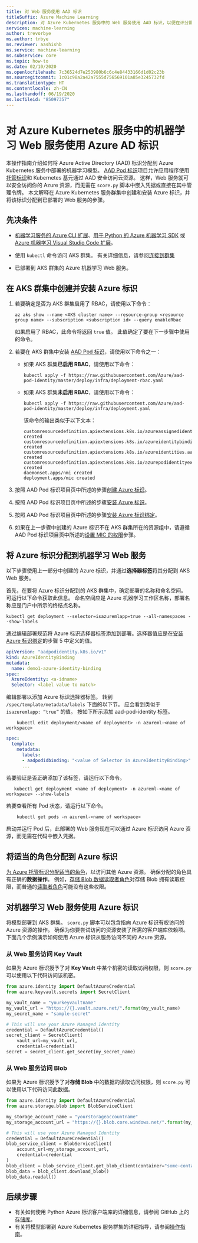 ```yaml
---
title: 对 Web 服务使用 AAD 标识
titleSuffix: Azure Machine Learning
description: 对 Azure Kubernetes 服务中的 Web 服务使用 AAD 标识，以便在评分期间访问云资源。
services: machine-learning
author: trevorbye
ms.author: trbye
ms.reviewer: aashishb
ms.service: machine-learning
ms.subservice: core
ms.topic: how-to
ms.date: 02/10/2020
ms.openlocfilehash: 7c36524d7e253980b6c6c4e84433166d1d02c23b
ms.sourcegitcommit: 1c01c98a2a42a7555d756569101a85e3245732fd
ms.translationtype: HT
ms.contentlocale: zh-CN
ms.lasthandoff: 06/19/2020
ms.locfileid: "85097357"
---
```

# <a name="use-azure-ad-identity-with-your-machine-learning-web-service-in-azure-kubernetes-service"></a>对 Azure Kubernetes 服务中的机器学习 Web 服务使用 Azure AD 标识

本操作指南介绍如何将 Azure Active Directory (AAD) 标识分配到 Azure Kubernetes 服务中部署的机器学习模型。 [AAD Pod 标识](https://github.com/Azure/aad-pod-identity)项目允许应用程序使用[托管标识](https://docs.microsoft.com/azure/active-directory/managed-identities-azure-resources/overview)和 Kubernetes 基元通过 AAD 安全访问云资源。 这样，Web 服务就可以安全访问你的 Azure 资源，而无需在 `score.py` 脚本中嵌入凭据或直接在其中管理令牌。 本文解释在 Azure Kubernetes 服务群集中创建和安装 Azure 标识，并将该标识分配到已部署的 Web 服务的步骤。

## <a name="prerequisites"></a>先决条件

- [机器学习服务的 Azure CLI 扩展](reference-azure-machine-learning-cli.md)、[用于 Python 的 Azure 机器学习 SDK](https://docs.microsoft.com/python/api/overview/azure/ml/intro?view=azure-ml-py) 或 [Azure 机器学习 Visual Studio Code 扩展](tutorial-setup-vscode-extension.md)。

- 使用 `kubectl` 命令访问 AKS 群集。 有关详细信息，请参阅[连接到群集](https://docs.microsoft.com/azure/aks/kubernetes-walkthrough#connect-to-the-cluster)

- 已部署到 AKS 群集的 Azure 机器学习 Web 服务。

## <a name="create-and-install-an-azure-identity-in-your-aks-cluster"></a>在 AKS 群集中创建并安装 Azure 标识

1. 若要确定是否为 AKS 群集启用了 RBAC，请使用以下命令：

    ```azurecli
    az aks show --name <AKS cluster name> --resource-group <resource group name> --subscription <subscription id> --query enableRbac
    ```

    如果启用了 RBAC，此命令将返回 `true` 值。 此值确定了要在下一步骤中使用的命令。

1. 若要在 AKS 群集中安装 [AAD Pod 标识](https://github.com/Azure/aad-pod-identity#getting-started)，请使用以下命令之一：

    * 如果 AKS 群集**已启用 RBAC**，请使用以下命令：
    
        ```azurecli
        kubectl apply -f https://raw.githubusercontent.com/Azure/aad-pod-identity/master/deploy/infra/deployment-rbac.yaml
        ```
    
    * 如果 AKS 群集**未启用 RBAC**，请使用以下命令：
    
        ```azurecli
        kubectl apply -f https://raw.githubusercontent.com/Azure/aad-pod-identity/master/deploy/infra/deployment.yaml
        ```
    
        该命令的输出类似于以下文本：

        ```text
        customresourcedefinition.apiextensions.k8s.io/azureassignedidentities.aadpodidentity.k8s.io created
        customresourcedefinition.apiextensions.k8s.io/azureidentitybindings.aadpodidentity.k8s.io created
        customresourcedefinition.apiextensions.k8s.io/azureidentities.aadpodidentity.k8s.io created
        customresourcedefinition.apiextensions.k8s.io/azurepodidentityexceptions.aadpodidentity.k8s.io created
        daemonset.apps/nmi created
        deployment.apps/mic created
        ```

1. 按照 AAD Pod 标识项目页中所述的步骤[创建 Azure 标识](https://github.com/Azure/aad-pod-identity#2-create-an-azure-identity)。

1. 按照 AAD Pod 标识项目页中所述的步骤[安装 Azure 标识](https://github.com/Azure/aad-pod-identity#3-install-the-azure-identity)。

1. 按照 AAD Pod 标识项目页中所述的步骤[安装 Azure 标识绑定](https://github.com/Azure/aad-pod-identity#5-install-the-azure-identity-binding)。

1. 如果在上一步骤中创建的 Azure 标识不在 AKS 群集所在的资源组中，请遵循 AAD Pod 标识项目页中所述的[设置 MIC 的权限](https://github.com/Azure/aad-pod-identity#6-set-permissions-for-mic)步骤。

## <a name="assign-azure-identity-to-machine-learning-web-service"></a>将 Azure 标识分配到机器学习 Web 服务

以下步骤使用上一部分中创建的 Azure 标识，并通过**选择器标签**将其分配到 AKS Web 服务。

首先，在要将 Azure 标识分配到的 AKS 群集中，确定部署的名称和命名空间。 可运行以下命令获取此信息。 命名空间应是 Azure 机器学习工作区名称，部署名称应是门户中所示的终结点名称。

```azurecli
kubectl get deployment --selector=isazuremlapp=true --all-namespaces --show-labels
```

通过编辑部署规范将 Azure 标识选择器标签添加到部署。选择器值应是在[安装 Azure 标识绑定](https://github.com/Azure/aad-pod-identity#5-install-the-azure-identity-binding)的步骤 5 中定义的值。

```yaml
apiVersion: "aadpodidentity.k8s.io/v1"
kind: AzureIdentityBinding
metadata:
  name: demo1-azure-identity-binding
spec:
  AzureIdentity: <a-idname>
  Selector: <label value to match>
```

编辑部署以添加 Azure 标识选择器标签。 转到 `/spec/template/metadata/labels` 下面的以下节。 应会看到类似于 `isazuremlapp: “true”` 的值。 按如下所示添加 aad-pod-identity 标签。

```azurecli
    kubectl edit deployment/<name of deployment> -n azureml-<name of workspace>
```

```yaml
spec:
  template:
    metadata:
      labels:
      - aadpodidbinding: "<value of Selector in AzureIdentityBinding>"
      ...
```

若要验证是否正确添加了该标签，请运行以下命令。

```azurecli
   kubectl get deployment <name of deployment> -n azureml-<name of workspace> --show-labels
```

若要查看所有 Pod 状态，请运行以下命令。

```azurecli
    kubectl get pods -n azureml-<name of workspace>
```

启动并运行 Pod 后，此部署的 Web 服务现在可以通过 Azure 标识访问 Azure 资源，而无需在代码中嵌入凭据。 

## <a name="assign-the-appropriate-roles-to-your-azure-identity"></a>将适当的角色分配到 Azure 标识

[为 Azure 托管标识分配适当的角色](https://docs.microsoft.com/azure/active-directory/managed-identities-azure-resources/how-to-manage-ua-identity-portal)，以访问其他 Azure 资源。 确保分配的角色具有正确的**数据操作**。 例如，[存储 Blob 数据读取者角色](https://docs.microsoft.com/azure/role-based-access-control/built-in-roles#storage-blob-data-reader)对存储 Blob 拥有读取权限，而普通的[读取者角色](https://docs.microsoft.com/azure/role-based-access-control/built-in-roles#reader)可能没有这些权限。

## <a name="use-azure-identity-with-your-machine-learning-web-service"></a>对机器学习 Web 服务使用 Azure 标识

将模型部署到 AKS 群集。 `score.py` 脚本可以包含指向 Azure 标识有权访问的 Azure 资源的操作。 确保为你要尝试访问的资源安装了所需的客户端库依赖项。 下面几个示例演示如何使用 Azure 标识从服务访问不同的 Azure 资源。

### <a name="access-key-vault-from-your-web-service"></a>从 Web 服务访问 Key Vault

如果为 Azure 标识授予了对 **Key Vault** 中某个机密的读取访问权限，则 `score.py` 可以使用以下代码访问该机密。

```python
from azure.identity import DefaultAzureCredential
from azure.keyvault.secrets import SecretClient

my_vault_name = "yourkeyvaultname"
my_vault_url = "https://{}.vault.azure.net/".format(my_vault_name) 
my_secret_name = "sample-secret"

# This will use your Azure Managed Identity
credential = DefaultAzureCredential()
secret_client = SecretClient(
    vault_url=my_vault_url,
    credential=credential)
secret = secret_client.get_secret(my_secret_name)
```

### <a name="access-blob-from-your-web-service"></a>从 Web 服务访问 Blob

如果为 Azure 标识授予了对**存储 Blob** 中的数据的读取访问权限，则 `score.py` 可以使用以下代码访问此数据。

```python
from azure.identity import DefaultAzureCredential
from azure.storage.blob import BlobServiceClient

my_storage_account_name = "yourstorageaccountname"
my_storage_account_url = "https://{}.blob.core.windows.net/".format(my_storage_account_name)

# This will use your Azure Managed Identity
credential = DefaultAzureCredential()
blob_service_client = BlobServiceClient(
    account_url=my_storage_account_url,
    credential=credential
)
blob_client = blob_service_client.get_blob_client(container="some-container", blob="some_text.txt")
blob_data = blob_client.download_blob()
blob_data.readall()
```

## <a name="next-steps"></a>后续步骤

* 有关如何使用 Python Azure 标识客户端库的详细信息，请参阅 GitHub 上的[存储库](https://github.com/Azure/azure-sdk-for-python/tree/master/sdk/identity/azure-identity#azure-identity-client-library-for-python)。
* 有关将模型部署到 Azure Kubernetes 服务群集的详细指导，请参阅[操作指南](how-to-deploy-azure-kubernetes-service.md)。